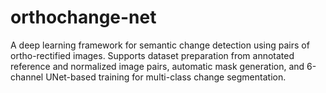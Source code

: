 # orthochange-net
A deep learning framework for semantic change detection using pairs of ortho-rectified images. Supports dataset preparation from annotated reference and normalized image pairs, automatic mask generation, and 6-channel UNet-based training for multi-class change segmentation.
